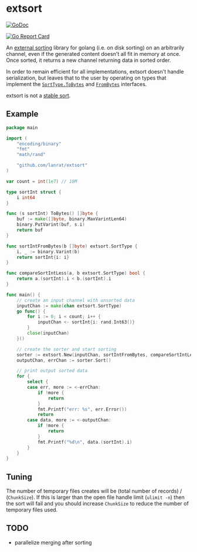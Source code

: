 # extsort

[![GoDoc](https://godoc.org/github.com/lanrat/extsort?status.svg)](https://godoc.org/github.com/lanrat/extsort)

[![Go Report Card](https://goreportcard.com/badge/github.com/lanrat/extsort)](https://goreportcard.com/report/github.com/lanrat/extsort)

An [external sorting](https://en.wikipedia.org/wiki/External_sorting) library for golang (i.e. on disk sorting) on an arbitrarily channel, even if the generated content doesn't all fit in memory at once. Once sorted, it returns a new channel returning data in sorted order.

In order to remain efficient for all implementations, extsort doesn't handle serialization, but leaves that to the user by operating on types that implement the [`SortType.ToBytes`](https://godoc.org/github.com/lanrat/extsort#SortType) and [`FromBytes`](https://godoc.org/github.com/lanrat/extsort#FromBytes) interfaces.

extsort is not a [stable sort](https://en.wikipedia.org/wiki/Sorting_algorithm#Stability).

## Example

```go
package main

import (
	"encoding/binary"
	"fmt"
	"math/rand"

	"github.com/lanrat/extsort"
)

var count = int(1e7) // 10M

type sortInt struct {
	i int64
}

func (s sortInt) ToBytes() []byte {
	buf := make([]byte, binary.MaxVarintLen64)
	binary.PutVarint(buf, s.i)
	return buf
}

func sortIntFromBytes(b []byte) extsort.SortType {
	i, _ := binary.Varint(b)
	return sortInt{i: i}
}

func compareSortIntLess(a, b extsort.SortType) bool {
	return a.(sortInt).i < b.(sortInt).i
}

func main() {
	// create an input channel with unsorted data
	inputChan := make(chan extsort.SortType)
	go func() {
		for i := 0; i < count; i++ {
			inputChan <- sortInt{i: rand.Int63()}
		}
		close(inputChan)
	}()

	// create the sorter and start sorting
	sorter := extsort.New(inputChan, sortIntFromBytes, compareSortIntLess, nil)
	outputChan, errChan := sorter.Sort()

	// print output sorted data
	for {
		select {
		case err, more := <-errChan:
			if !more {
				return
			}
			fmt.Printf("err: %s", err.Error())
			return
		case data, more := <-outputChan:
			if !more {
				return
			}
			fmt.Printf("%d\n", data.(sortInt).i)
		}
	}
}
```

## Tuning

The number of temporary files creates will be (total number of records) / (`ChunkSize`). If this is larger than the open file handle limit (`ulimit -n`) then the sort will fail and you should increase `ChunkSize` to reduce the number of temporary files used.

## TODO

* parallelize merging after sorting

